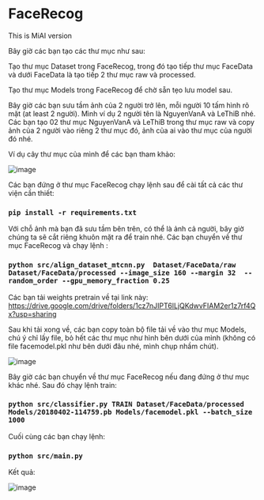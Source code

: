 # FaceRecog
This is MiAI version

Bây giờ các bạn tạo các thư mục như sau:

Tạo thư mục Dataset trong FaceRecog, trong đó tạo tiếp thư mục FaceData và dưới FaceData là tạo tiếp 2 thư mục raw và processed.

Tạo thư mục Models trong FaceRecog để chờ sẵn tẹo lưu model sau.

Bây giờ các bạn sưu tầm ảnh của 2 người trở lên, mỗi người 10 tấm hình rõ mặt (at least 2 người). Mình ví dụ 2 người tên là NguyenVanA và LeThiB nhé. Các bạn tạo 02 thư mục NguyenVanA và LeThiB trong thư mục raw và copy ảnh của 2 người vào riêng 2 thư mục đó, ảnh của ai vào thư mục của người đó nhé.

Ví dụ cây thư mục của mình để các bạn tham khảo:

![image](https://user-images.githubusercontent.com/95671871/236677556-d5973ce0-56ff-4312-88e7-b341020fc3c0.png)

Các bạn đứng ở thư mục FaceRecog chạy lệnh sau để cài tất cả các thư viện cần thiết:
### `pip install -r requirements.txt`

Với chỗ ảnh mà bạn đã sưu tầm bên trên, có thể là ảnh cả người, bây giờ chúng ta sẽ cắt riêng khuôn mặt ra để train nhé. Các bạn chuyển về thư mục FaceRecog và chạy lệnh :
### `python src/align_dataset_mtcnn.py  Dataset/FaceData/raw Dataset/FaceData/processed --image_size 160 --margin 32  --random_order --gpu_memory_fraction 0.25`

Các bạn tải weights pretrain về tại link này: https://drive.google.com/drive/folders/1cz7nJIPT6lLjQKdwvFIAM2er1z7rf4Qx?usp=sharing

Sau khi tải xong về, các bạn copy toàn bộ file tải về vào thư mục Models, chú ý chỉ lấy file, bỏ hết các thư mục như hình bên dưới của mình (không có file facemodel.pkl như bên dưới đâu nhé, mình chụp nhầm chút).

![image](https://user-images.githubusercontent.com/95671871/236677693-681f4c62-1d99-4c92-85f4-a546e346fb45.png)

Bây giờ các bạn chuyển về thư mục FaceRecog nếu đang đứng ở thư mục khác nhé. Sau đó chạy lệnh train:
### `python src/classifier.py TRAIN Dataset/FaceData/processed Models/20180402-114759.pb Models/facemodel.pkl --batch_size 1000`

Cuối cùng các bạn chạy lệnh:
### `python src/main.py`

Kết quả:

![image](https://user-images.githubusercontent.com/95671871/236677770-c18cd725-f168-4ee9-8eb2-b46e71fe21ca.png)
